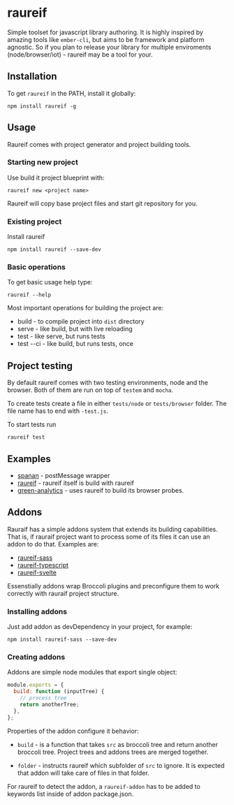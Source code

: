 # raureif

Simple toolset for javascript library authoring.
It is highly inspired by amazing tools like `ember-cli`, but aims to be
framework and platform agnostic. So if you plan to release your library for
multiple enviroments (node/browser/iot) - raureif may be a tool for your.

## Installation

To get `raureif` in the PATH, install it globally:

```
npm install raureif -g
```

## Usage

Raureif comes with project generator and project building tools.

### Starting new project

Use build it project blueprint with:

```
raureif new <project name>
```

Raureif will copy base project files and start git repository for you.

### Existing project

Install raureif

```
npm install raureif --save-dev
```

### Basic operations

To get basic usage help type:

```
raureif --help
```

Most important operations for building the project are:

* build - to compile project into `dist` directory
* serve - like build, but with live reloading
* test - like serve, but runs tests
* test --ci - like build, but runs tests, once

## Project testing

By default raureif comes with two testing environments, node and the browser.
Both of them are run on top of `testem` and `mocha`.

To create tests create a file in either `tests/node` or `tests/browser` folder.
The file name has to end with `-test.js`.

To start tests run

```
raureif test
```

## Examples

* [spanan](https://github.com/chrmod/spanan) - postMessage wrapper
* [raureif](https://github.com/chrmod/raureif) - raureif itself is build with raureif
* [green-analytics](https://github.com/cliqz-oss/green-analytics) - uses raureif to
  build its browser probes.

## Addons

Rauraif has a simple addons system that extends its building capabilities.
That is, if rauraif project want to process some of its files it can use an
addon to do that. Examples are:

* [raureif-sass](https://github.com/chrmod/raureif-sass)
* [raureif-typescript](https://github.com/chrmod/raureif-typescript)
* [raureif-svelte](https://github.com/chrmod/raureif-svelte)

Essenstially addons wrap Broccoli plugins and preconfigure them to work
correctly with rauraif project structure.

### Installing addons

Just add addon as devDependency in your project, for example:

```
npm install raureif-sass --save-dev
```

### Creating addons

Addons are simple node modules that export single object:

```js
module.exports = {
  build: function (inputTree) {
    // process tree
    return anotherTree;
  },
};
```

Properties of the addon configure it behavior:

* `build` - is a function that takes `src` as broccoli tree and return another
            broccoli tree. Project trees and addons trees are merged together.

* `folder` - instructs raureif which subfolder of `src` to ignore. It is
             expected that addon will take care of files in that folder.

For raureif to detect the addon, a `raureif-addon` has to be added to keywords
list inside of addon package.json.
